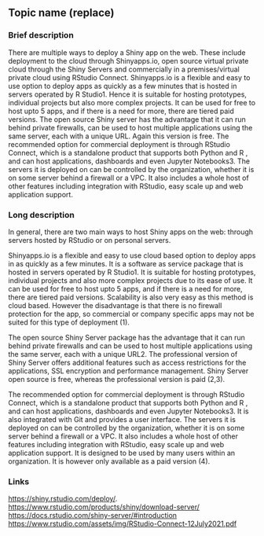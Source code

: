 
## Topic name (replace)
### Brief description

There are multiple ways to deploy a Shiny app on the web. These include deployment to the cloud through Shinyapps.io, open source virtual private cloud through the Shiny Servers and commercially in a premises/virtual private cloud using RStudio Connect. Shinyapps.io is a flexible and easy to use option to deploy apps as quickly as a few minutes that is hosted in servers operated by R Studio1. Hence it is suitable for hosting prototypes, individual projects but also more  complex projects. It can be used for free to host upto 5 apps, and if there is a need for more, there are tiered paid versions. The open source Shiny server has the advantage that it can run behind private firewalls, can be used to host multiple applications using the same server, each with a unique URL. Again this version is free. The recommended option for commercial deployment is through RStudio Connect, which is a standalone product that supports both Python and R , and can host applications, dashboards and even Jupyter Notebooks3. The servers it is deployed on can be controlled by the organization, whether it is on some server behind a firewall or a VPC. It also includes a whole host of other features including integration with RStudio, easy scale up and web application support.

### Long description

In general, there are two main ways to host Shiny apps on the web: through servers hosted by RStudio or on personal servers. 

Shinyapps.io is a flexible and easy to use cloud based option to deploy apps in  as quickly as a few minutes. It is a software as service package that is hosted in servers operated by R Studio1. It is suitable for hosting prototypes, individual projects and also more complex projects due to its ease of use.  It can be used for free to host upto 5 apps, and if there is a need for more, there are tiered paid versions. Scalability is also very easy as this method is cloud based. However the disadvantage is that there is no firewall protection for the app, so commercial or company specific apps may not be suited for this type of deployment (1). 

The open source Shiny Server package has the advantage that it can run behind private firewalls and can be used to host multiple applications using the same server, each with a unique URL2. The professional version of Shiny Server offers additional features such as access restrictions for the applications, SSL encryption and performance management. Shiny Server open source is free, whereas the professional version is paid (2,3).

The recommended option for commercial deployment is through RStudio Connect, which is a standalone product that supports both Python and R , and can host applications, dashboards and even Jupyter Notebooks3. It is also integrated with Git and provides a user interface. The servers it is deployed on can be controlled by the organization, whether it is on some server behind a firewall or a VPC. It also includes a whole host of other features including integration with RStudio, easy scale up and web application support. It is designed to be used by many users within an organization. It is however only available as a paid version (4). 

### Links
https://shiny.rstudio.com/deploy/. 
https://www.rstudio.com/products/shiny/download-server/  
https://docs.rstudio.com/shiny-server/#introduction  
https://www.rstudio.com/assets/img/RStudio-Connect-12July2021.pdf
